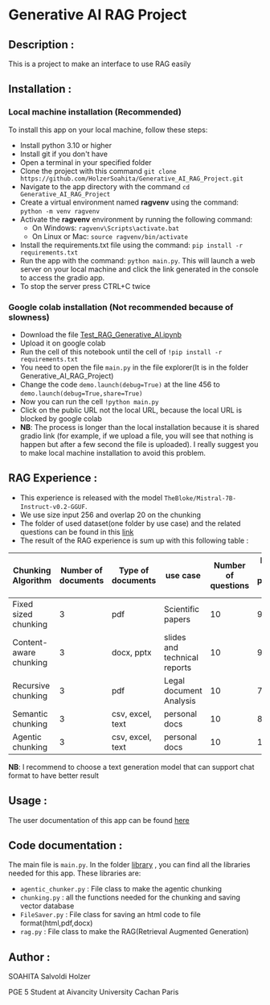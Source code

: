 # Generative AI RAG Project

## Description :

This is a project to make an interface to use RAG easily

## Installation :

### Local machine installation (Recommended)

To install this app on your local machine, follow these steps:

- Install python 3.10 or higher
- Install git if you don't have
- Open a terminal in your specified folder
- Clone the project with this command ``git clone https://github.com/HolzerSoahita/Generative_AI_RAG_Project.git``
- Navigate to the app directory with the command ``cd Generative_AI_RAG_Project``
- Create a virtual environment named **ragvenv** using the command: ``python -m venv ragvenv``
- Activate the **ragvenv** environment by running the following command:
  - On Windows: ``ragvenv\Scripts\activate.bat``
  - On Linux or Mac: ``source ragvenv/bin/activate``
- Install the requirements.txt file using the command: ``pip install -r requirements.txt``
- Run the app with the command: ``python main.py``. This will launch a web server on your local machine and click the link generated in the console to access the gradio app.
- To stop the server press CTRL+C twice

### Google colab installation (Not recommended because of slowness)

- Download the file [Test_RAG_Generative_AI.ipynb](Test_RAG_Generative_AI.ipynb)
- Upload it on google colab
- Run the cell of this notebook until the cell of ``!pip install -r requirements.txt``
- You need to open the file ``main.py`` in the file explorer(It is in the folder Generative_AI_RAG_Project)
- Change the code ``demo.launch(debug=True)`` at the line 456 to ``demo.launch(debug=True,share=True)``
- Now you can run the cell ``!python main.py``
- Click on the public URL not the local URL, because the local URL is blocked by google colab
- **NB**: The process is longer than the local installation because it is shared gradio link (for example, if we upload a file, you will see that nothing is happen but after a few second the file is uploaded). I really suggest you to make local machine installation to avoid this problem.

## RAG Experience :

* This experience is released with the model ``TheBloke/Mistral-7B-Instruct-v0.2-GGUF``.
* We use size input 256 and overlap 20 on the chunking
* The folder of used dataset(one folder by use case) and the related questions can be found in this [link](dataset_example)
* The result of the RAG experience is sum up with this following table :

| Chunking Algorithm     | Number of documents | Type of documents | use case                     | Number of questions | Number of true predicted answer |
| ---------------------- | ------------------- | ----------------- | ---------------------------- | ------------------- | ------------------------------- |
| Fixed sized chunking   | 3                   | pdf               | Scientific papers            | 10                  | 9                               |
| Content-aware chunking | 3                   | docx, pptx        | slides and technical reports | 10                  | 9                               |
| Recursive chunking     | 3                   | pdf               | Legal document Analysis      | 10                  | 7                               |
| Semantic chunking      | 3                   | csv, excel, text  | personal docs                | 10                  | 8                               |
| Agentic chunking       | 3                   | csv, excel, text  | personal docs                | 10                  | 10                              |

**NB**: I recommend to choose a text generation model that can support chat format to have better result

## Usage :

The user documentation of this app can be found [here](user_documentation.pdf)

## Code documentation :

The main file is `main.py`.
In the folder [library](library) , you can find all the libraries needed for this app. These libraries are:

- `agentic_chunker.py` : File class to make the agentic chunking
- `chunking.py` : all the functions needed for the chunking and saving vector database
- `FileSaver.py` : File class for saving an html code to file format(html,pdf,docx)
- `rag.py` : File class to make the RAG(Retrieval Augmented Generation)

## Author :

SOAHITA Salvoldi Holzer

PGE 5 Student at Aivancity University Cachan Paris
